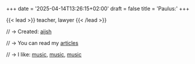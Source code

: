 +++
date = '2025-04-14T13:26:15+02:00'
draft = false
title = 'Paulus:'
+++

{{< lead >}} teacher, lawyer {{< /lead >}}

// → Created: [aijsh](#)

// → You can read my [articles](art)

// → I like: [music](#), [music](#), [music](#)
